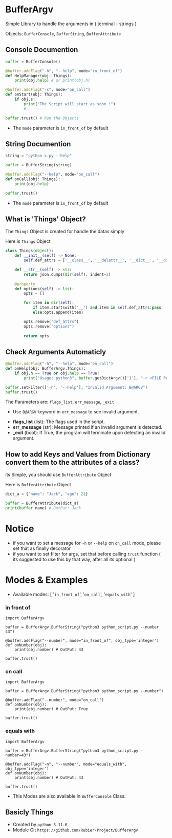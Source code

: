 # BufferArgv
Simple Library to handle the arguments in ( terminal - strings )

Objects: `BufferConsole`, `BufferString`, `BufferAttribute`

## Console Documention
```python
buffer = BufferConsole()

@buffer.addFlag("-h", "--help", mode="in_front_of")
def HelpManager(obj: Things):
    print(obj.help) # or print(obj.h)

@buffer.addFlag("-s", mode="on_call")
def onStart(obj: Things):
    if obj.s:
        print("The Script will start as soon !")
        #---------

buffer.trust() # Run the Objects
```

+ The `mode` parameter is `in_front_of` by default

## String Documention
```python
string = "python x.py --help"

buffer = BufferString(string)

@buffer.addFlag("--help", mode="on_call")
def onCall(obj: Things):
    print(obj.help)

buffer.trust()
```

+ The `mode` parameter is `in_front_of` by default

## What is 'Things' Object?

The `Things` Object is created for handle the datas simply

Here is `Things` Object

```python
class Things(object):
    def __init__(self) -> None:
        self.def_attrs = ['__class__', '__delattr__', '__dict__', '__dir__', '__doc__', '__eq__', '__format__', '__ge__', '__getattribute__', '__getstate__', '__gt__', '__hash__', '__init__', '__init_subclass__', '__le__', '__lt__', '__module__', '__ne__', '__new__', '__reduce__', '__reduce_ex__', '__repr__', '__setattr__', '__sizeof__', '__str__', '__subclasshook__', '__weakref__']

    def __str__(self) -> str:
        return json.dumps(dir(self), indent=2)
    
    @property
    def options(self) -> list:
        opts = []

        for item in dir(self):
            if item.startswith("__") and item in self.def_attrs:pass
            else:opts.append(item)

        opts.remove("def_attrs")
        opts.remove("options")
        
        return opts
```

## Check Arguments Automaticly

```python
@buffer.addFlag("-h", "--help", mode="on_call")
def onHelp(obj: BufferArgv.Things):
    if obj.h == True or obj.help == True:
        print("Usage: python3", buffer.getDictArgv()['1'], "-r <FILE PATH>")

buffer.setFilter(['-h', '--help'], "Invalid Argument: B@ARGV")
buffer.trust()
```

The Parameters are: `flags_list`, `err_message`, `_exit`

+ Use `B@ARGV` keyword in `err_message` to see invalid argument. 

- **flags_list** (list): The flags used in the script.
- **err_message** (str): Message printed if an invalid argument is detected.
- **_exit** (bool): If True, the program will terminate upon detecting an invalid argument.

## How to add Keys and Values from Dictionary convert them to the attributes of a class?

its Simple, you should use `BufferAttribute` Object

Here is `BufferAttribute` Object

```python
dict_a = {"name": "Jack", "age": 21}

buffer = BufferAttribute(dict_a)
print(buffer.name) # OutPut: Jack
```

# Notice

+ if you want to set a message for `-h` or `--help` on `on_call` mode, please set that as finally decorator
+ if you want to set filter for args, set that before calling `trust` function ( its suggested to use this by that way, after all its optional )

# Modes & Examples
+ Available modes: [ '`in_front_of`', '`on_call`', '`equals_with`' ]

### in front of
```
import BufferArgv

buffer = BufferArgv.BufferString("python3 python_script.py --number 43")

@buffer.addFlag("--number", mode="in_front_of", obj_type='integer')
def onNumber(obj):
    print(obj.number) # OutPut: 43

buffer.trust()
```

### on call
```
import BufferArgv

buffer = BufferArgv.BufferString("python3 python_script.py --number")

@buffer.addFlag("--number", mode="on_call")
def onNumber(obj):
    print(obj.number) # OutPut: True

buffer.trust()
```

### equals with
```
import BufferArgv

buffer = BufferArgv.BufferString("python3 python_script.py --number=43")

@buffer.addFlag("-n", "--number", mode="equals_with", obj_type='integer')
def onNumber(obj):
    print(obj.number) # OutPut: 43

buffer.trust()
```

+ This Modes are also available in `BufferConsole` Class.
## Basicly Things
+ Created by `python 3.11.0`
+ Module Git `https://github.com/Rubier-Project/BufferArgv`
